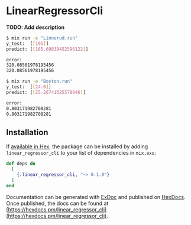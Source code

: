 # LinearRegressorCli

**TODO: Add description**

```bash
$ mix run -e "Linnerud.run"
y_test:  [[191]]
predict: [[165.69839452596122]]

error:
320.08561978195456
320.08561978195456
```

```bash
$ mix run -e "Boston.run"
y_test:  [[24.0]]
predict: [[25.26741625578046]]

error:
0.803171982708281
0.803171982708281
```

## Installation

If [available in Hex](https://hex.pm/docs/publish), the package can be installed
by adding `linear_regressor_cli` to your list of dependencies in `mix.exs`:

```elixir
def deps do
  [
    {:linear_regressor_cli, "~> 0.1.0"}
  ]
end
```

Documentation can be generated with [ExDoc](https://github.com/elixir-lang/ex_doc)
and published on [HexDocs](https://hexdocs.pm). Once published, the docs can
be found at [https://hexdocs.pm/linear_regressor_cli](https://hexdocs.pm/linear_regressor_cli).

